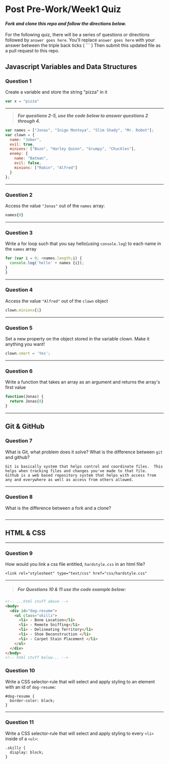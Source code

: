 # Post Pre-Work/Week1 Quiz

#### ***Fork and clone this repo and follow the directions below.***

For the following quiz, there will be a series of questions or directions followed by `answer goes here`. You'll replace `answer goes here` with your answer between the triple back ticks ( \`\`\` ) Then submit this updated file as a pull request to this repo.

## Javascript Variables and Data Structures

### Question 1

Create a variable and store the string "pizza" in it

```js
var x = "pizza"
```

---

>  ***For questions 2-5, use the code below to answer questions 2 through 4.***

```js
var names = ["Jonas", "Inigo Montoya", "Slim Shady", "Mr. Robot"];
var clown = {
  name: "Joker",
  evil: true,
  minions: ["Bozo", "Harley Quinn", "Grumpy", "Chuckles"],
  enemy: {
    name: "Batman",
    evil: false,
    minions: ["Robin", "Alfred"]  
  }
};
```

---

### Question 2

Access the value `"Jonas"` out of the `names` array:

```js
names{0}
```

---
### Question 3

Write a for loop such that you say hello(using `console.log`) to each name in the `names` array

```js
for (var i = 0; <names.length;i) {
  console.log('hello' + names {i});
}
}
```

---


### Question 4

Access the value `"Alfred"` out of the `clown` object

```js
clown.minions{1}
```

---
### Question 5

Set a new property on the object stored in the variable clown. Make it anything you want!

```js
clown.smart = 'Yes';
```

---
### Question 6
Write a function that takes an array as an argument and returns the array's first value

```js
function(Jonas) {
  return Jonas{0}
}
```
---

## Git & GitHub

### Question 7

What is Git, what problem does it solve? What is the difference between `git` and github?

```
Git is basically system that helps control and coordinate files.  This helps when tracking files and changes you've made to that file.  Github is a web based repository system that helps with access from any and everywhere as well as access from others allowed.

```

---

### Question 8

What is the difference between a fork and a clone?

```Fork is basically copying a repository to the git hub system.  Cloning is taking that copy and putting it into your own machine.

```

---

## HTML & CSS

---

### Question 9

How would you link a css file entitled, `hardstyle.css` in an html file?

```
<link rel="stylesheet" type="text/css" href="css/hardstyle.css"
```

---

> ##### For Questions 10 & 11 use the code example below:

```HTML
<!-- ...html stuff above -->
<body>
  <div id="dog-resume">
    <ul class="skillz">
      <li> - Bone Location</li>
      <li> - Remote Sniffing</li>
      <li> - Delineating Territory</li>
      <li> - Shoe Deconstruction </li>
      <li> - Carpet Stain Placement </li>
    </ul>
  </div>
</body>
<!-- html stuff below... -->
```

### Question 10

Write a CSS selector-rule that will select and apply styling to an element with an id of `dog-resume`:


```
#dog-resume {
  border-color: black;
}
```

---

### Question 11

Write a CSS selector-rule that will select and apply styling to every `<li>` inside of a `<ul>`:

```
.skillz {
  display: block;
}
```
